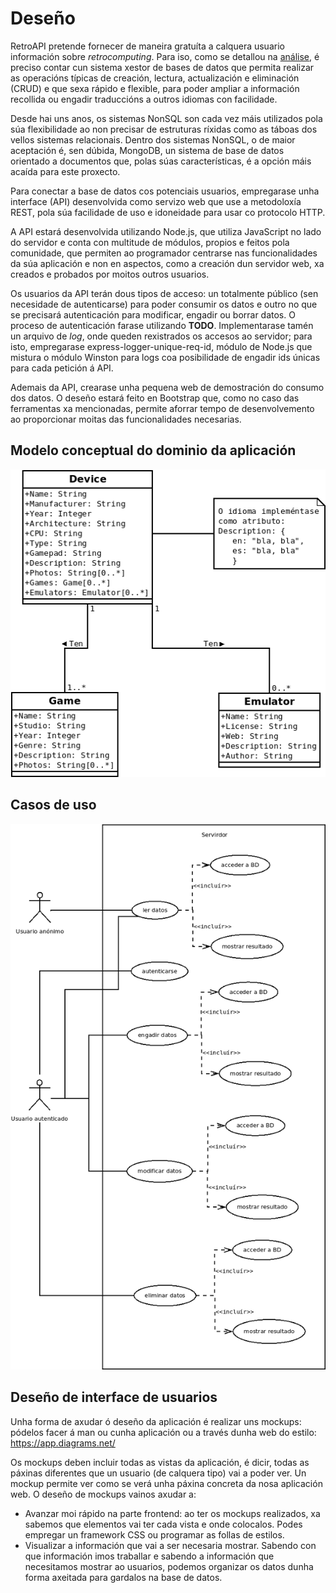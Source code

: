 # Deseño

RetroAPI pretende fornecer de maneira gratuíta a calquera usuario información sobre *retrocomputing*. Para iso, como se detallou na [análise](./2_analise.md), é preciso contar cun sistema xestor de bases de datos que permita realizar as operacións típicas  de creación, lectura, actualización e eliminación (CRUD) e que sexa rápido e flexible, para poder ampliar a información recollida ou engadir traduccións a outros idiomas con facilidade.  

Desde hai uns anos, os sistemas NonSQL son cada vez máis utilizados pola súa flexibilidade ao non precisar de estruturas ríxidas como as táboas dos vellos sistemas relacionais. Dentro dos sistemas NonSQL, o de maior aceptación é, sen dúbida, MongoDB, un sistema de base de datos orientado a documentos que, polas súas características, é a opción máis acaída para este proxecto.

Para conectar a base de datos cos potenciais usuarios, empregarase unha interface (API) desenvolvida como servizo web que use a metodoloxía REST, pola súa facilidade de uso e idoneidade para usar co protocolo HTTP.

A API estará desenvolvida utilizando Node.js, que utiliza JavaScript no lado do servidor e conta con multitude de módulos, propios e feitos pola comunidade, que permiten ao programador centrarse nas funcionalidades da súa aplicación e non en aspectos, como a creación dun servidor web, xa creados e probados por moitos outros usuarios.

Os usuarios da API terán dous tipos de acceso: un totalmente público (sen necesidade de autenticarse) para poder consumir os datos e outro no que se precisará autenticación para modificar, engadir ou borrar datos. O proceso de autenticación farase utilizando **TODO**. Implementarase tamén un arquivo de *log*, onde queden rexistrados os accesos ao servidor; para isto, empregarase express-logger-unique-req-id, módulo de Node.js que mistura o módulo Winston para logs coa posibilidade de engadir ids únicas para cada petición á API.

Ademais da API, crearase unha pequena web de demostración do consumo dos datos. O deseño estará feito en Bootstrap que, como no caso das ferramentas xa mencionadas, permite aforrar tempo de desenvolvemento ao proporcionar moitas das funcionalidades necesarias.

## Modelo conceptual do dominio da aplicación

![](../img/clases.png)

## Casos de uso

![](../img/casos_uso.png)

## Deseño de interface de usuarios

Unha forma de axudar ó deseño da aplicación é realizar uns mockups: pódelos facer á man ou cunha aplicación ou a través dunha web do estilo: https://app.diagrams.net/

Os mockups deben incluir todas as vistas da aplicación, é dicir, todas as páxinas diferentes que un usuario (de calquera tipo) vai a poder ver. Un mockup permite ver como se verá unha páxina concreta da nosa aplicación web. O deseño de mockups vainos axudar a:

- Avanzar moi rápido na parte frontend: ao ter os mockups realizados, xa sabemos que elementos vai ter cada vista e onde colocalos. Podes empregar un framework CSS ou programar as follas de estilos.
- Visualizar a información que vai a ser necesaria mostrar. Sabendo con que información imos traballar e sabendo a información que necesitamos mostrar ao usuarios, podemos organizar os datos dunha forma axeitada para gardalos na base de datos. 
